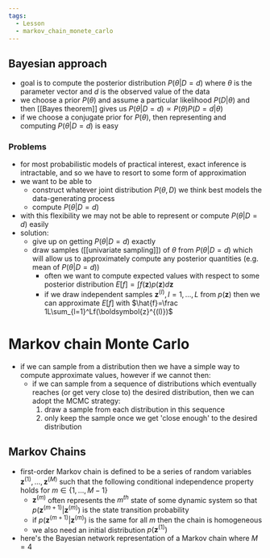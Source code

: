 ```yaml
---
tags:
  - Lesson
  - markov_chain_monete_carlo
---
```

## Bayesian approach
- goal is to compute the posterior distribution $P(\theta|D=d)$ where $\theta$ is the parameter vector and $d$ is the observed value of the data
- we choose a prior $P(\theta)$ and assume a particular likelihood $P(D|\theta)$ and then [[Bayes theorem]] gives us $P(\theta|D=d)\propto P(\theta)P(D=d|\theta)$ 
- if we choose a conjugate prior for $P(\theta)$, then representing and computing $P(\theta|D=d)$ is easy 
### Problems
- for most probabilistic models of practical interest, exact inference is intractable, and so we have to resort to some form of approximation
- we want to be able to 
	- construct whatever joint distribution $P(\theta,D)$ we think best models the data-generating process
	- compute $P(\theta|D=d)$
- with this flexibility we may not be able to represent or compute $P(\theta|D=d)$ easily
- solution:
	- give up on getting $P(\theta|D=d)$ exactly
	- draw samples ([[univariate sampling]]) of $\theta$ from $P(\theta|D=d)$ which will allow us to approximately compute any posterior quantities (e.g. mean of $P(\theta|D=d)$) 
		- often we want to compute expected values with respect to some posterior distribution $E[f]=\int f(\boldsymbol{z})p(\boldsymbol{z})d\boldsymbol{z}$ 
		- if we draw independent samples $\boldsymbol{z}^{(I)}, I=1,...,L$ from $p(\boldsymbol{z})$ then we can approximate $E[f]$ with $\hat{f}=\frac 1L\sum_{l=1}^Lf(\boldsymbol{z}^{(l)})$ 
# Markov chain Monte Carlo
- if we can sample from a distribution then we have a simple way to compute approximate values, however if we cannot then:
	- if we can sample from a sequence of distributions which eventually reaches (or get very close to) the desired distribution, then we can adopt the MCMC strategy:
		1. draw a sample from each distribution in this sequence
		2. only keep the sample once we get 'close enough' to the desired distribution
## Markov Chains
- first-order Markov chain is defined to be a series of random variables $\boldsymbol{z}^{(1)},...,\boldsymbol{z}^{(M)}$ such that the following conditional independence property holds for $m \in \{1,...,M-1\}$ 
	- $\boldsymbol{z}^{(m)}$ often represents the $m^{th}$ state of some dynamic system so that $p(\boldsymbol{z}^{(m+1)}|\boldsymbol{z}^{(m)})$ is the state transition probability
	- if $p(\boldsymbol{z}^{(m+1)}|\boldsymbol{z}^{(m)})$ is the same for all $m$ then the chain is homogeneous
	- we also need an initial distribution $p(\boldsymbol{z}^{(1)})$
- here's the Bayesian network representation of a Markov chain where $M=4$